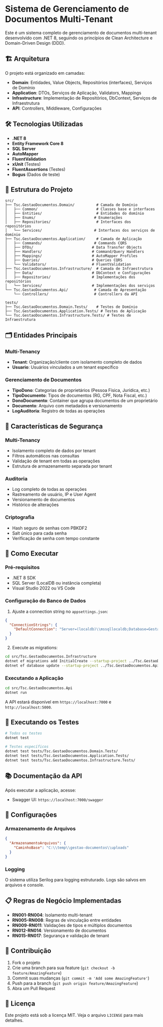 # Sistema de Gerenciamento de Documentos Multi-Tenant

Este é um sistema completo de gerenciamento de documentos multi-tenant desenvolvido com .NET 8, seguindo os princípios de Clean Architecture e Domain-Driven Design (DDD).

## 🏗️ Arquitetura

O projeto está organizado em camadas:

- **Domain**: Entidades, Value Objects, Repositórios (interfaces), Serviços de Domínio
- **Application**: DTOs, Serviços de Aplicação, Validators, Mappings
- **Infrastructure**: Implementação de Repositórios, DbContext, Serviços de Infraestrutura
- **API**: Controllers, Middleware, Configurações

## 🛠️ Tecnologias Utilizadas

- **.NET 8**
- **Entity Framework Core 8**
- **SQL Server**
- **AutoMapper**
- **FluentValidation**
- **xUnit** (Testes)
- **FluentAssertions** (Testes)
- **Bogus** (Dados de teste)

## 📁 Estrutura do Projeto

```
src/
├── Tsc.GestaoDocumentos.Domain/          # Camada de Domínio
│   ├── Common/                           # Classes base e interfaces
│   ├── Entities/                         # Entidades do domínio
│   ├── Enums/                           # Enumerações
│   ├── Repositories/                     # Interfaces dos repositórios
│   └── Services/                        # Interfaces dos serviços de domínio
├── Tsc.GestaoDocumentos.Application/     # Camada de Aplicação
│   ├── Commands/                        # Commands CQRS
│   ├── DTOs/                           # Data Transfer Objects
│   ├── Handlers/                       # Command/Query Handlers
│   ├── Mappings/                       # AutoMapper Profiles
│   ├── Queries/                        # Queries CQRS
│   └── Validators/                     # FluentValidation
├── Tsc.GestaoDocumentos.Infrastructure/  # Camada de Infraestrutura
│   ├── Data/                           # DbContext e Configurações
│   ├── Repositories/                   # Implementações dos repositórios
│   └── Services/                       # Implementações dos serviços
└── Tsc.GestaoDocumentos.Api/            # Camada de Apresentação
    └── Controllers/                     # Controllers da API

tests/
├── Tsc.GestaoDocumentos.Domain.Tests/    # Testes de Domínio
├── Tsc.GestaoDocumentos.Application.Tests/ # Testes de Aplicação
└── Tsc.GestaoDocumentos.Infrastructure.Tests/ # Testes de Infraestrutura
```

## 🗂️ Entidades Principais

### Multi-Tenancy
- **Tenant**: Organização/cliente com isolamento completo de dados
- **Usuario**: Usuários vinculados a um tenant específico

### Gerenciamento de Documentos
- **TipoDono**: Categorias de proprietários (Pessoa Física, Jurídica, etc.)
- **TipoDocumento**: Tipos de documentos (RG, CPF, Nota Fiscal, etc.)
- **DonoDocumento**: Container que agrupa documentos de um proprietário
- **Documento**: Arquivo com metadados e versionamento
- **LogAuditoria**: Registro de todas as operações

## 🔐 Características de Segurança

### Multi-Tenancy
- Isolamento completo de dados por tenant
- Filtros automáticos nas consultas
- Validação de tenant em todas as operações
- Estrutura de armazenamento separada por tenant

### Auditoria
- Log completo de todas as operações
- Rastreamento de usuário, IP e User Agent
- Versionamento de documentos
- Histórico de alterações

### Criptografia
- Hash seguro de senhas com PBKDF2
- Salt único para cada senha
- Verificação de senha com tempo constante

## 🚀 Como Executar

### Pré-requisitos
- .NET 8 SDK
- SQL Server (LocalDB ou instância completa)
- Visual Studio 2022 ou VS Code

### Configuração do Banco de Dados

1. Ajuste a connection string no `appsettings.json`:
```json
{
  "ConnectionStrings": {
    "DefaultConnection": "Server=(localdb)\\mssqllocaldb;Database=GestaoDocumentosDB;Trusted_Connection=true;MultipleActiveResultSets=true"
  }
}
```

2. Execute as migrations:
```bash
cd src/Tsc.GestaoDocumentos.Infrastructure
dotnet ef migrations add InitialCreate --startup-project ../Tsc.GestaoDocumentos.Api
dotnet ef database update --startup-project ../Tsc.GestaoDocumentos.Api
```

### Executando a Aplicação

```bash
cd src/Tsc.GestaoDocumentos.Api
dotnet run
```

A API estará disponível em `https://localhost:7000` e `http://localhost:5000`.

## 🧪 Executando os Testes

```bash
# Todos os testes
dotnet test

# Testes específicos
dotnet test tests/Tsc.GestaoDocumentos.Domain.Tests/
dotnet test tests/Tsc.GestaoDocumentos.Application.Tests/
dotnet test tests/Tsc.GestaoDocumentos.Infrastructure.Tests/
```

## 📚 Documentação da API

Após executar a aplicação, acesse:
- Swagger UI: `https://localhost:7000/swagger`

## 🔧 Configurações

### Armazenamento de Arquivos
```json
{
  "ArmazenamentoArquivos": {
    "CaminhoBase": "C:\\temp\\gestao-documentos\\uploads"
  }
}
```

### Logging
O sistema utiliza Serilog para logging estruturado. Logs são salvos em arquivos e console.

## 📋 Regras de Negócio Implementadas

- **RN001-RN004**: Isolamento multi-tenant
- **RN005-RN008**: Regras de vinculação entre entidades
- **RN009-RN011**: Validações de tipos e múltiplos documentos
- **RN012-RN014**: Versionamento de documentos
- **RN015-RN017**: Segurança e validação de tenant

## 🤝 Contribuição

1. Fork o projeto
2. Crie uma branch para sua feature (`git checkout -b feature/AmazingFeature`)
3. Commit suas mudanças (`git commit -m 'Add some AmazingFeature'`)
4. Push para a branch (`git push origin feature/AmazingFeature`)
5. Abra um Pull Request

## 📄 Licença

Este projeto está sob a licença MIT. Veja o arquivo `LICENSE` para mais detalhes.
